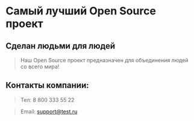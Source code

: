 # Самый лучший Open Source проект

## Сделан людьми для людей

> Наш Open Source проект предназначен для объединения людей со всего мира!

## Контакты компании:

> Тел: 8 800 333 55 22

> Email: support@test.ru